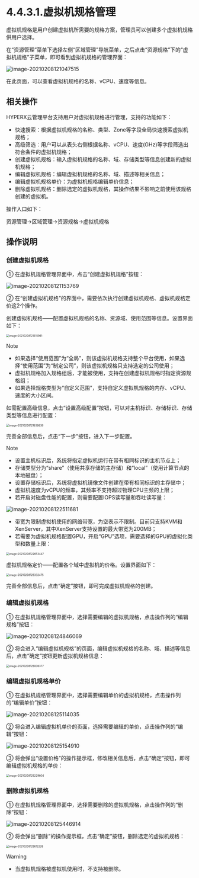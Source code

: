 # 4.4.3.1.虚拟机规格管理

虚拟机规格是用户创建虚拟机所需要的规格方案，管理员可以创建多个虚拟机规格供用户选择。

在“资源管理”菜单下选择左侧“区域管理”导航菜单，之后点击“资源规格”下的“虚拟机规格”子菜单，即可看到虚拟机规格的管理界面：

![image-20210208121047515](vm_specification.assets/image-20210208121047515.png)

在此页面，可以查看虚拟机规格的名称、vCPU、速度等信息。

## 相关操作

HYPERX云管理平台支持用户对虚拟机规格进行管理，支持的功能如下：

- 快速搜索：根据虚拟机规格的名称、类型、Zone等字段全局快速搜索虚拟机规格；
- 高级筛选：用户可以从表头右侧根据名称、vCPU、速度(GHz)等字段筛选出符合条件的虚拟机规格；
- 创建虚拟机规格：输入虚拟机规格的名称、域、存储类型等信息创建新的虚拟机规格；
- 编辑虚拟机规格：编辑虚拟机规格的名称、域、描述等相关信息；
- 编辑虚拟机规格单价：为虚拟机规格编辑单价信息；
- 删除虚拟机规格：删除选定的虚拟机规格，其操作结果不影响之前使用该规格创建的虚拟机。


操作入口如下：

资源管理→区域管理→资源规格→虚拟机规格

## 操作说明

### 创建虚拟机规格

① 在虚拟机规格管理界面中，点击“创建虚拟机规格”按钮：

![image-20210208121153769](vm_specification.assets/image-20210208121153769.png)

② 在“创建虚拟机规格”的界面中，需要依次执行创建虚拟机规格、虚拟机规格定价这2个操作。

创建虚拟机规格——配置虚拟机规格的名称、资源域、使用范围等信息。设置界面如下：

<img src="vm_specification.assets/image-20210208121315991.png" alt="image-20210208121315991" style="zoom:50%;" />

> [!NOTE]
>
> - 如果选择“使用范围”为“全局”，则该虚拟机规格支持整个平台使用，如果选择“使用范围”为“制定公司”，则该虚拟机规格只支持选定的公司使用；
> - 虚拟机规格加入规格组后，才能被使用，支持在创建虚拟机规格时指定资源规格组；
> - 如果选择规格类型为“自定义范围”，支持自定义虚拟机规格的内存、vCPU、速度的大小区间。

如需配置高级信息，点击“设置高级配置”按钮，可以对主机标识、存储标识、存储类型等信息进行配置：

<img src="vm_specification.assets/image-20210208121636638.png" alt="image-20210208121636638" style="zoom:50%;" />

完善全部信息后，点击“下一步”按钮，进入下一步配置。

> [!NOTE]
>
> - 设置主机标识后，系统将指定虚拟机运行在带有相同标识的主机节点上；
> - 存储类型分为“share”（使用共享存储的主存储）和“local”（使用计算节点的本地磁盘）；
> - 设置存储标识后，系统将虚拟机镜像文件创建在带有相同标识的主存储中；
> - 虚拟机速度为vCPU的频率，其频率不支持超过物理CPU主频的上限；
> - 若开启对磁盘性能的配置，则需要配置IOPS读写量和吞吐读写量：
>
> ![image-20210208122511681](vm_specification.assets/image-20210208122511681.png)
>
> - 带宽为限制虚拟机使用的网络带宽，为空表示不限制。目前只支持KVM和XenServer，其中XenServer支持设置的最大带宽为200MB；
> - 若需要为虚拟机规格配置GPU，开启“GPU”选项，需要选择的GPU的虚拟化类型和数量上限：
>
> <img src="vm_specification.assets/image-20210208122653447.png" alt="image-20210208122653447" style="zoom:50%;" />

虚拟机规格定价——配置各个域中虚拟机的价格。设置界面如下：

<img src="vm_specification.assets/image-20210208125332475.png" alt="image-20210208125332475" style="zoom:50%;" />

完善全部信息后，点击“确定”按钮，即可完成虚拟机规格的创建。

### 编辑虚拟机规格

① 在虚拟机规格管理界面中，选择需要编辑的虚拟机规格，点击操作列的“编辑规格”按钮：

![image-20210208124846069](vm_specification.assets/image-20210208124846069.png)

② 将会进入“编辑虚拟机规格”的页面，编辑虚拟机规格的名称、域、描述等信息后，点击“确定”按钮更新虚拟机规格信息：

<img src="vm_specification.assets/image-20210208125006377.png" alt="image-20210208125006377" style="zoom:50%;" />

### 编辑虚拟机规格单价

① 在虚拟机规格管理界面中，选择需要编辑单价的虚拟机规格，点击操作列的“编辑单价”按钮：

![image-20210208125114035](vm_specification.assets/image-20210208125114035.png)

② 将会进入编辑虚拟机单价的页面，选择需要编辑的单价，点击操作列的“编辑”按钮：

![image-20210208125154910](vm_specification.assets/image-20210208125154910.png)

③ 将会弹出“设置价格”的操作提示框，修改相关信息后，点击“确定”按钮，即可编辑虚拟机规格的单价：

<img src="vm_specification.assets/image-20210208125229604.png" alt="image-20210208125229604" style="zoom:50%;" />

### 删除虚拟机规格

① 在虚拟机规格管理界面中，选择需要删除的虚拟机规格，点击操作列的“删除”按钮：

![image-20210208125446914](vm_specification.assets/image-20210208125446914.png)

② 将会弹出“删除”的操作提示框，点击“确定”按钮，删除选定的虚拟机规格：

<img src="vm_specification.assets/image-20210208125612226.png" alt="image-20210208125612226" style="zoom:50%;" />

> [!WARNING]
>
> - 当虚拟机规格被虚拟机使用时，不支持被删除。

